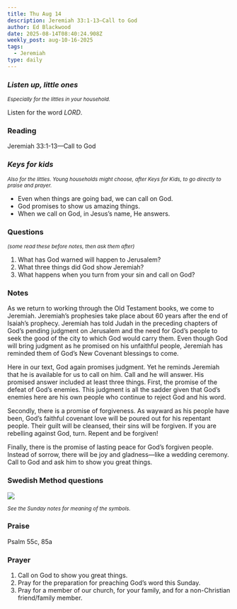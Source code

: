 ```yaml
---
title: Thu Aug 14
description: Jeremiah 33:1-13—Call to God
author: Ed Blackwood
date: 2025-08-14T08:40:24.908Z
weekly_post: aug-10-16-2025
tags:
  - Jeremiah
type: daily
---
```

### *Listen up, little ones*

<div><small><i>Especially for the littles in your household.</i></small></div>

Listen for the word *LORD*.

### Reading

Jeremiah 33:1-13—Call to God

### *Keys for kids*

<div><small><i>Also for the littles. Young households might choose, after Keys for Kids, to go directly to praise and prayer.</i></small></div>

* Even when things are going bad, we can call on God.
* God promises to show us amazing things.
* When we call on God, in Jesus’s name, He answers.

### Questions

<div><small><i>(some read these before notes, then ask them after)</i></small></div>

1. What has God warned will happen to Jerusalem?
2. What three things did God show Jeremiah?
3. What happens when you turn from your sin and call on God?

### Notes

As we return to working through the Old Testament books, we come to Jeremiah. Jeremiah’s prophesies take place about 60 years after the end of Isaiah’s prophecy. Jeremiah has told Judah in the preceding chapters of God’s pending judgment on Jerusalem and the need for God’s people to seek the good of the city to which God would carry them. Even though God will bring judgment as he promised on his unfaithful people, Jeremiah has reminded them of God’s New Covenant blessings to come.

Here in our text, God again promises judgment. Yet he reminds Jeremiah that he is available for us to call on him. Call and he will answer. His promised answer included at least three things. First, the promise of the defeat of God’s enemies. This judgment is all the sadder given that God’s enemies here are his own people who continue to reject God and his word.

Secondly, there is a promise of forgiveness. As wayward as his people have been, God’s faithful covenant love will be poured out for his repentant people. Their guilt will be cleansed, their sins will be forgiven. If you are rebelling against God, turn. Repent and be forgiven!

Finally, there is the promise of lasting peace for God’s forgiven people. Instead of sorrow, there will be joy and gladness—like a wedding ceremony. Call to God and ask him to show you great things.

### Swedish Method questions

![](/static/img/family_worship_study_ed-swedish_questions.png)

<div><small><i>See the Sunday notes for meaning of the symbols.</i></small></div>

### Praise

Psalm 55c, 85a

### Prayer

1. Call on God to show you great things.
2. Pray for the preparation for preaching God’s word this Sunday.
3. Pray for a member of our church, for your family, and for a non-Christian friend/family member.